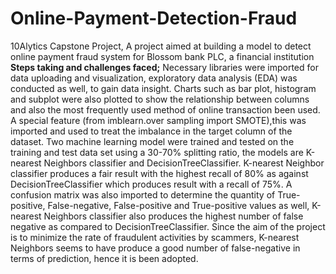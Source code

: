 # Online-Payment-Detection-Fraud
10Alytics Capstone Project, A project aimed at building a model to detect online payment fraud system for Blossom bank PLC, a financial institution
**Steps taking and challenges faced;**
Necessary libraries were imported for data uploading and visualization, exploratory data analysis (EDA) was conducted as well, to gain data insight. Charts such as bar plot, histogram and subplot were also plotted to show the relationship between columns and also the most frequently used method of online transaction been used. A special feature (from imblearn.over sampling import SMOTE),this was imported and used to treat the imbalance in the target column of the dataset.
Two machine learning model were trained and tested on the training and test data set using a 30-70% splitting ratio, the models are K-nearest Neighbors classifier and DecisionTreeClassifier. K-nearest Neighbor classifier produces a fair result with the highest recall of 80% as against DecisionTreeClassifier which produces result with a recall of 75%.
A confusion matrix was also imported to determine the quantity of True-positive, False-negative, False-positive and True-positive values as well, K-nearest Neighbors classifier also produces the highest number of false negative as compared to DecisionTreeClassifier.
Since the aim of the project is to minimize the rate of fraudulent activities by scammers, K-nearest Neighbors seems to have produce a good number of false-negative in terms of prediction, hence it is been adopted.
